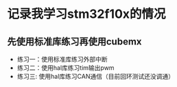 记录我学习stm32f10x的情况
=====
## 先使用标准库练习再使用cubemx
* 练习一：使用标准库练习外部中断
* 练习二：使用hal库练习tim输出pwm
* 练习三: 使用hal库练习CAN通信（目前回环测试还没调通）
